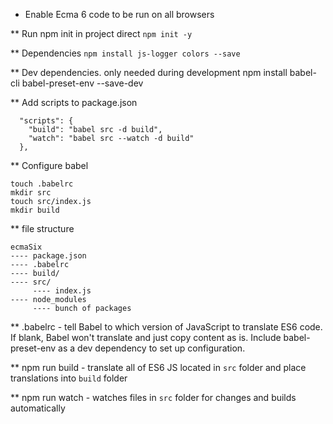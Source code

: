 * Enable Ecma 6 code to be run on all browsers


** Run npm init in project direct
`npm init -y`

** Dependencies
`npm install js-logger colors --save` 

** Dev dependencies. only needed during development
npm install babel-cli babel-preset-env --save-dev


** Add scripts to package.json
```
  "scripts": {
    "build": "babel src -d build",
    "watch": "babel src --watch -d build"
  },
```

** Configure babel
```
touch .babelrc
mkdir src
touch src/index.js
mkdir build
```

** file structure
```
ecmaSix
---- package.json
---- .babelrc
---- build/
---- src/
     ---- index.js
---- node_modules
     ---- bunch of packages
```

** .babelrc - tell Babel to which version of JavaScript to translate ES6 code. If blank, Babel won't translate
and just copy content as is.  Include babel-preset-env as a dev dependency to set up configuration.

** npm run build - translate all of ES6 JS located in `src` folder and place translations into `build` folder

** npm run watch - watches files in `src` folder for changes and builds automatically

